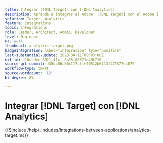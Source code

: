 ```yaml
---
title: Integrar [!DNL Target] con [!DNL Analytics]
description: Aprenda a integrar el Adobe  [!DNL Target] con el Adobe [!DNL Analytics].
solution: Target, Analytics
feature: Integrations
topic: Integrations
role: Leader, Architect, Admin, Developer
level: Beginner
kt: null
thumbnail: analytics-target.png
badgeIntegration: label="Integración" type="positive"
last-substantial-update: 2023-04-11T00:00:00Z
exl-id: e18cddee-3921-41cf-8a96-88371d49f710
source-git-commit: d35dc06c56c117cffe70542b6713f275877e4879
workflow-type: tm+mt
source-wordcount: '12'
ht-degree: 8%

---
```


# Integrar [!DNL Target] con [!DNL Analytics]

{{$include /help/_includes/integrations-between-applications/analytics-target.md}}
